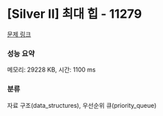 # [Silver II] 최대 힙 - 11279 

[문제 링크](https://www.acmicpc.net/problem/11279) 

### 성능 요약

메모리: 29228 KB, 시간: 1100 ms

### 분류

자료 구조(data_structures), 우선순위 큐(priority_queue)

